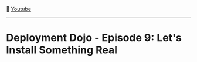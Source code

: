 :movie_camera: [Youtube](https://www.youtube.com/watch?v=s24zby3MN30)

<hr/>

# Deployment Dojo - Episode 9: Let's Install Something Real